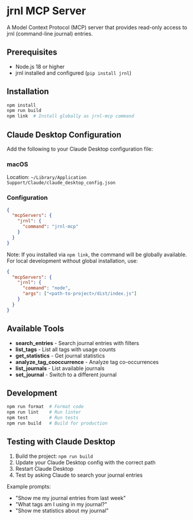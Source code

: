 # jrnl MCP Server

A Model Context Protocol (MCP) server that provides read-only access to jrnl (command-line journal) entries.

## Prerequisites

- Node.js 18 or higher
- jrnl installed and configured (`pip install jrnl`)

## Installation

```bash
npm install
npm run build
npm link  # Install globally as jrnl-mcp command
```

## Claude Desktop Configuration

Add the following to your Claude Desktop configuration file:

### macOS
Location: `~/Library/Application Support/Claude/claude_desktop_config.json`

### Configuration

```json
{
  "mcpServers": {
    "jrnl": {
      "command": "jrnl-mcp"
    }
  }
}
```

Note: If you installed via `npm link`, the command will be globally available.
For local development without global installation, use:

```json
{
  "mcpServers": {
    "jrnl": {
      "command": "node",
      "args": ["<path-to-project>/dist/index.js"]
    }
  }
}
```

## Available Tools

- **search_entries** - Search journal entries with filters
- **list_tags** - List all tags with usage counts
- **get_statistics** - Get journal statistics
- **analyze_tag_cooccurrence** - Analyze tag co-occurrences
- **list_journals** - List available journals
- **set_journal** - Switch to a different journal

## Development

```bash
npm run format  # Format code
npm run lint    # Run linter
npm test        # Run tests
npm run build   # Build for production
```

## Testing with Claude Desktop

1. Build the project: `npm run build`
2. Update your Claude Desktop config with the correct path
3. Restart Claude Desktop
4. Test by asking Claude to search your journal entries

Example prompts:
- "Show me my journal entries from last week"
- "What tags am I using in my journal?"
- "Show me statistics about my journal"